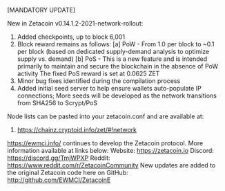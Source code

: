 [MANDATORY UPDATE]

New in Zetacoin v0.14.1.2-2021-network-rollout:
1) Added checkpoints, up to block 6,001
2) Block reward remains as follows:
        [a] PoW - From 1.0 per block to ~0.1 per block (based on dedicated supply-demand analysis to optimize supply vs. demand)
        [b] PoS - This is a new feature and is intended primarily to maintain and secure the blockchain in the absence of PoW activity
            The fixed PoS reward is set at 0.0625 ZET 
3) Minor bug fixes identified during the compilation process
4) Added initial seed server to help ensure wallets auto-populate IP connections;
   More seeds will be developed as the network transitions from SHA256 to Scrypt/PoS

Node lists can be pasted into your zetacoin.conf and are available at:
1) https://chainz.cryptoid.info/zet/#!network

https://ewmci.info/ continues to develop the Zetacoin protocol. More information available at links below:
Website: https://zetacoin.io 
Discord: https://discord.gg/TmjWPXP
Reddit: https://www.reddit.com/r/ZetacoinCommunity
New updates are added to the original Zetacoin code here on GitHub:  http://github.com/EWMCI/ZetacoinE
